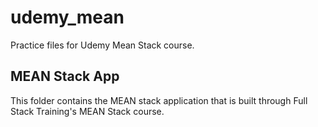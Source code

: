 # udemy_mean
Practice files for Udemy Mean Stack course.

## MEAN Stack App

This folder contains the MEAN stack application that is built through
Full Stack Training's MEAN Stack course.
